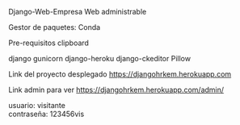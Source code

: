 Django-Web-Empresa
Web administrable

Gestor de paquetes: Conda

Pre-requisitos clipboard

django
gunicorn
django-heroku
django-ckeditor
Pillow

Link del proyecto desplegado
https://djangohrkem.herokuapp.com

Link admin para ver
https://djangohrkem.herokuapp.com/admin/

usuario: visitante	
contraseña: 123456vis
